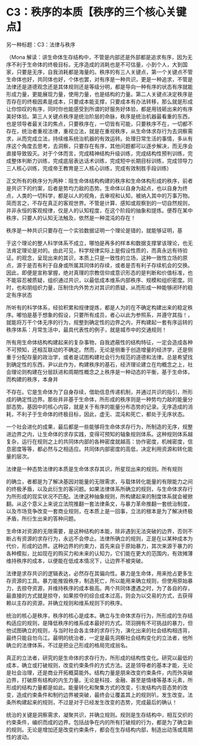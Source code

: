 # C3：秩序的本质【秩序的三个核心关键点】

另一种标题：C3：法律与秩序

（Mona 解读：讲生命体生存结构中，不管是内部还是外部都是追求有序，因为无序不利于生命体的终极目标，无序造成的消耗也是不可估量，小到个人，大到国家，只要是无序，自我消耗都是海量的。秩序的有三人关键点，第一个关键点不管生命体也好，共同体也好，个体也罢，对有序是一种共识，更是一种追求，不管是法律还是道德观念还是其体规则还是等级分明，都是导向一种有序的状态有序就能形成力量，更能展现力量，使用力量，也是结构的力量。第二人关键点决定秩序是否存在的终极因素是成本，只要成本能支撑，只要成本有办法转移，那么就是形成让你惊叹的有序，同时你也能感受到所谓的好服务好体验，都是用钱砸出来的有序美好体验。第三人关键点秩序是统治阶层的命脉，秩序是统治机器最看重的东西，也是领导者最关注的焦点，只要秩序在，一切皆有可能，只要秩序不在，一切都不存在，统治者重视法律，重视立法，就是在重视秩序，从生命体求存行为去洞察需求，从而完成立法，持续维系统治机器的有效运转。处理日常生活的事情，多从有序这个角度去思考，去洞察，只要存在有序，其他问题都可以逐步解决，而无序会直接导致毁灭。对于个体而言，完成精神结构升级训练，完成结构性预判训练，完成整体判断力训练，完成底层表达话术训练，完成短中长期目标训练，完成领导力三人核心训练，完成帝王教育是三人核心训练，完成有效制胜手段训练)

正文所有的秩序分为两种：阻生命体结构构建的秩序和生命体构形成的秩序，前者是共识下的约案，后者是势均力敌的态势。生命体以自身为起点，也以自身为终点，人类的一切科学，都是以人的视角，去审视和认知，被纳入其中的万事万物。简而言之，不存在真正的客观世界。不管是计算、感知或观察到的一切自然规则，并非永恒的客观规律，仅是人的认知程度，在这个阶段的抽象和提炼。便荐在某中秩序，只要人的认知无法触及，依然是一种混沌的存在！

秩序是一种共识只要存在一个实验数据证明一个理论是错的，就能够证明，基

于这个理论的整人科学体系不成立，哪怕是再多的样本和数据支撑掌该理论，也无法肯定理论是对的。由此可见，科学规律实际上是假设性质的，而真永远有待验证。的观念，呈现出来的其识，本质上只是一致性的立场，这种一致性立场的原点，源于是否有利于自身或所属其同体的存续，或者是否有利子存续机会的交换。因此，即便是宣称掌握，绝对真理的宗教信仰或意识形态的是判断和价值标准，也不能容忍被质疑，组织通过共识，以最低成本维系内部秩序、规模和组织密度。同时，也和朋组织力量，压制住内外势方对其识的质疑，从而形成一种能够闭环的稳定有序状态

所听有的科学体系，经验积累和规律提炼，都是人为的在不确定构建出来的稳定秩序。嘟怕是基于想象的假设，只要所有成员，者心以此为参照系，并遵守其指！，就能将万干个体无序的行为，规整到确定性的边界之内，开构建起一套有序运转的秩序体系：月常生活中，最具代表性的例子，就是城市中的交通规则！

所有用生命体结构构建起来的复杂事物，自我遮蔽性的结构特征，一定会造成各种不可预知，还相互联动的不确定。然而，无论是侧重于创造增量的经济学，还是侧重于分配存量的政治学，或者是试图构建社会行为规范的道德和法律。总是希望找到确定性的东西，尹以此作为，构建秩序的基石，经济理论建立在均概念之上，社会理论则构建在分层跃进和周期性概念之上秩序是一种动态的平衡，基于生命体，而构建的秩序，本身并

不存在。它是生命体为了自身存续，借助信息传递机制，并通过共识的指引，所形成的确定性边界。那些并非基于生命体，所形成的秩序则是一种势均力敌的能量分部态势。基因中的核心内容，就是关于有序的能量分布态势的记录。无序造成的消耗，不利子于生命体的终极目标，因此，虚无、混沌和死亡，都处于无序状态。

一个社会进化的成果，最后都是一些能够将生命体求存行为，所制造的无序，规整进边界之内，让生命体的求存实践，变得可预知的轴象规则体系。这种规则体系越复杂，运行在规则之上的共同体内部的各种密度就越高：协作密度，机械密度，信息密度等等，都必然与之相适应。共同体内部密度的高低，决定利用资源和转化能量的层次。

法律是一种态势法律的本质是生命体求存其识，所星现出来的规则。所有规则

的确立，者都是为了解决基因对能量的无限需求，与载体转化能量的有限能力之间的终极矛盾，以及此衍生的客问题。如果法律体系所确立的规则，与生命体求存行为所形成的现实状况不匹配。法律这种抽象规则，所构建起来的制度体系就会被掀翻。从这个意义上来说立法院推翻一套法律条文，与暴力革命推翻一套统治制度，以及市场竞争改变一套商业规则，在本质上是一回事，立法的根本是为了解决终极矛盾，所衍生出来的答种问题。

生命体对资源的无限需要，是这种结构的本能，除非遇到无法突破的边界，否则不断占有资源的求存行为，永远不会停止。法律所确立的规则，正是在以某种成本为代价，形成的边界。这种边界的约束力，首先来自于原始暴力，其次来源于暴力的各种模拟，比如现在的购买力和未来的认知力，它们能在更大的范围内，有效摊薄维持秩序的成本，以便能在低成本情况下，让边界不被突破。

法律是求存共识的逻辑表达，必然存在其偏向性。暴力是生命体，用来抢占更多生存资源的工具。暴力能推毁秩序，制造死亡，所以能用来确立规则，但使用原始暴力，去掠夺资源，并维持秩序的成本极高。两个共同体遭遇之时，为了各自的存，最直接的方式就是掠夺，如果掠夺的综合成本过高，则会为以交易的方式，去获得赖以主存的资源，并确立规则和维系规则下的秩序。

统治的核心是秩序，秩序的核心是成本。确立与生命体求存行为，所形成的生存结构适应的规则，是降低秩序的维系成本最好的方式。项羽拥有不可挑战的暴力，但他试图确立的规则，与当时社会各主体的求存行为，演化出来的社会结构相违背，最终只能自勿乌江。最明的统治者，一定是最先洞察社会结构变化的立法者，他所确立的法律体系，不过是把业己形成的格局完成翁名。

真正的立法者，研究的是生命体的求存行为，所形成的结构性变化。研究以最低的成本，确立或打破规则，改变约束条件的方式方法。这是领导者的基本才能，无论是社会治理，还是商业开拓概莫能外。结构力量是朋来改变约束条件，内而外突破边界，打破原有结构的内生力量。无论是科技、金融、甚至是情绪等基本元素，所形成的结构力量都是如此。能量转化和聚集方式的改变，引发结构内音态势的改变，造成约束条件和制约边界被突破，最终会让覆盖其上的规则叭，发生改变。法条所构建起来的规则，不过是对于已经发生改变的态势，完成最后的确认！

统治的关键是洞察需求，凝聚共识，并确立规则。规则是生存结构中，相互交织的约束条件，编织而成的边界。包括战争在内的所有打破规的行为，都是为了确立新的规则。无论是增加还是改变约束条件，都会在生存结构内部，制造出动荡或周期性的波动。